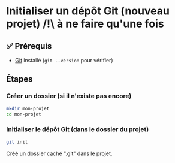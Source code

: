 # Initialiser un dépôt Git (nouveau projet) /!\ à ne faire qu'une fois

## ✅ Prérequis

- [Git](https://git-scm.com/) installé (`git --version` pour vérifier)

## Étapes

### Créer un dossier (si il n'existe pas encore)

```bash
mkdir mon-projet
cd mon-projet
```

### Initialiser le dépôt Git (dans le dossier du projet)

```bash
git init
```

Créé un dossier caché ".git" dans le projet.
